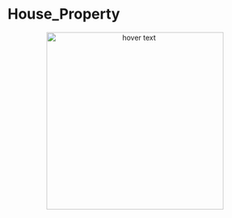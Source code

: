 # House_Property
<p align="center">
  <img src="images/homeindex.jpej" width="350" title="hover text">
</p>
